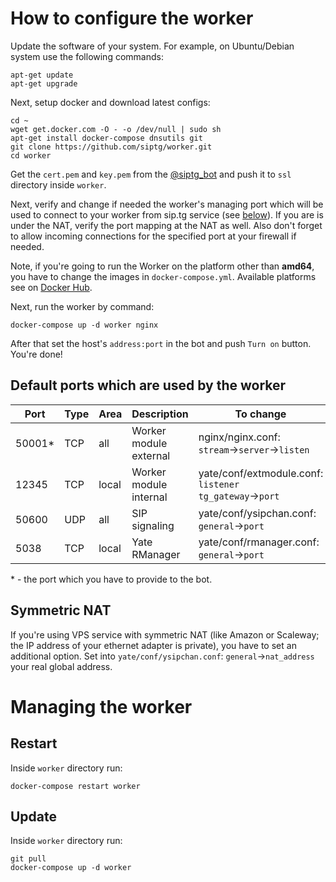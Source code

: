 # How to configure the worker
Update the software of your system. For example, on Ubuntu/Debian system use the following commands:
```
apt-get update
apt-get upgrade
```

Next, setup docker and download latest configs:
```
cd ~
wget get.docker.com -O - -o /dev/null | sudo sh
apt-get install docker-compose dnsutils git
git clone https://github.com/siptg/worker.git
cd worker
```

Get the `cert.pem` and `key.pem` from the [@siptg_bot](https://t.me/siptg_bot) and push it to `ssl` directory inside `worker`.

Next, verify and change if needed the worker's managing port which will be used to connect to your worker from sip.tg service (see [below](#default-ports-which-are-used-by-the-worker)). If you are is under the NAT, verify the port mapping at the NAT as well. Also don't forget to allow incoming connections for the specified port at your firewall if needed.

Note, if you're going to run the Worker on the platform other than **amd64**, you have to change the images in `docker-compose.yml`. Available platforms see on [Docker Hub](https://hub.docker.com/r/siptg/worker/tags/).

Next, run the worker by command:
```
docker-compose up -d worker nginx
```

After that set the host's `address:port` in the bot and push `Turn on` button. You're done!

## Default ports which are used by the worker
| Port   	| Type 	| Area  	| Description            	| To change                                              	|
|--------	|------	|-------	|------------------------	|--------------------------------------------------------	|
| 50001* 	| TCP  	| all   	| Worker module external 	| nginx/nginx.conf: `stream`→`server`→`listen`           	|
| 12345  	| TCP  	| local 	| Worker module internal 	| yate/conf/extmodule.conf: `listener tg_gateway`→`port` 	|
| 50600  	| UDP  	| all   	| SIP signaling          	| yate/conf/ysipchan.conf: `general`→`port`              	|
| 5038   	| TCP  	| local 	| Yate RManager          	| yate/conf/rmanager.conf: `general`→`port`              	|

\* - the port which you have to provide to the bot.

## Symmetric NAT
If you're using VPS service with symmetric NAT (like Amazon or Scaleway; the IP address of your ethernet adapter is private), you have to set an additional option. Set into `yate/conf/ysipchan.conf`: `general`→`nat_address` your real global address.

# Managing the worker
## Restart
Inside `worker` directory run:
```
docker-compose restart worker
```

## Update
Inside `worker` directory run:
```
git pull
docker-compose up -d worker
```
